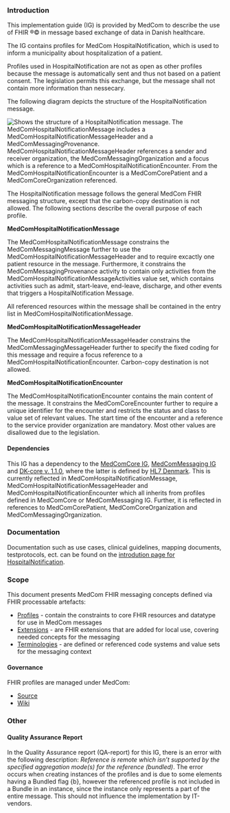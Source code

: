 ### Introduction

This implementation guide (IG) is provided by MedCom to describe the use of FHIR &reg;&copy; in message based exchange of data in Danish healthcare.

The IG contains profiles for MedCom HospitalNotification, which is used to inform a municipality about hospitalization of a patient.

Profiles used in HospitalNotification are not as open as other profiles because the message is automatically sent and thus not based on a patient consent. The legislation permits this exchange, but the message shall not contain more information than nessecary.

The following diagram depicts the structure of the HospitalNotification message.

<img alt="Shows the structure of a HospitalNotification message. The MedComHospitalNotificationMessage includes a MedComHospitalNotificationMessageHeader and a MedComMessagingProvenance. MedComHospitalNotificationMessageHeader references a sender and receiver organization, the MedComMessagingOrganization and a focus which is a reference to a MedComHospitalNotificationEncounter. From the MedComHospitalNotificationEncounter is a MedComCorePatient and a MedComCoreOrganization referenced." src="./hospitalnotification/HospitalNotification.png" style="float:none; display:block; margin-left:auto; margin-right:auto;" />

The HospitalNotification message follows the general MedCom FHIR messaging structure, except that the carbon-copy destination is not allowed. The following sections describe the overall purpose of each profile.

**MedComHospitalNotificationMessage**

The MedComHospitalNotificationMessage constrains the MedComMessagingMessage further to use the MedComHospitalNotificationMessageHeader and to require excactly one patient resource in the message. Furthermore, it constrains the MedComMessagingProvenance activity to contain only activities from the MedComHospitalNotificationMessageActivities value set, which contains activities such as admit, start-leave, end-leave, discharge, and other events that triggers a HospitalNotification Message.

All referenced resources within the message shall be contained in the entry list in MedComHospitalNotificationMessage.

**MedComHospitalNotificationMessageHeader**

The MedComHospitalNotificationMessageHeader constrains the MedComMessagingMessageHeader further to specify the fixed coding for this message and require a focus reference to a MedComHospitalNotificationEncounter. Carbon-copy destination is not allowed.

**MedComHospitalNotificationEncounter**

The MedComHospitalNotificationEncounter contains the main content of the message. It constrains the MedComCoreEncounter further to require a unique identifier for the encounter and restricts the status and class to value set of relevant values. The start time of the encounter and a reference to the service provider organization are mandatory. Most other values are disallowed due to the legislation.

#### Dependencies
This IG has a dependency to the [MedComCore IG](https://build.fhir.org/ig/medcomdk/dk-medcom-core/), [MedComMessaging IG](https://build.fhir.org/ig/medcomdk/dk-medcom-messaging/) and [DK-core v. 1.1.0](https://hl7.dk/fhir/core/), where the latter is defined by [HL7 Denmark](https://hl7.dk/). This is currently reflected in MedComHospitalNotificationMessage, MedComHospitalNotificationMessageHeader and MedComHospitalNotificationEncounter which all inherits from profiles defined in MedComCore or MedComMessaging IG. Further, it is reflected in references to MedComCorePatient, MedComCoreOrganization and MedComMessagingOrganization.

### Documentation

Documentation such as use cases, clinical guidelines, mapping documents, testprotocols, ect. can be found on the [introdution page for HospitalNotification](https://medcomdk.github.io/dk-medcom-hospitalnotification/). 

<!--#### Non-technical guidelines 
Information regarding non-technical guidelines and use cases for HospitalNotification is found here:

English:
* [HospitalNotification Use Cases](./hospitalnotification/pdf/Use%20cases_Hospital_Notification_eng.pdf)
* [Non-technical guidelines for HospitalNotification](./hospitalnotification/pdf/FHIR_Hospital%20Notification_v.1.0.1.pdf)

Danish:
* [HospitalNotification Use Cases](./hospitalnotification/pdf/Use_cases_advis_om_sygehusophold.pdf)
* [Non-technical guidelines for HospitalNotification](./hospitalnotification/pdf/FHIR_advis_om_sygehusophold_1.0.1.pdf)


#### Change of state
The change of state for an admission is dispicted in both the MedComHospitalNotificationEncounter elements *status* and *class*, the MedComMessagingProvenance element *system*, and the MedComCorePatient element *deceased*.
Please refer to following maping documents for more details: 

English: 
* [Map between HospitalNotification codes and FHIR elements](./hospitalnotification/pdf/Overview_HospitalNotification_codes_HL7_FHIR_1.0.3.pdf)

Danish: 
* [Mapning mellem advis koder og FHIR elementer](.hospitalnotification\pdf\Oversigt_adviskoder_HL7_FHIR_1.0.3.pdf)

#### Mapping betweeen MedCom OIOXML advis standard and the HospitalNotification message.
This section describes how to map between MedCom OIOXML advis standard and the MedCom FHIR HospitalNotification message

Please notice, that not all elements from the HospitalNotification message are mentioned in the document, as not all information is relevant to map between the two standards. For a full overview of the requirements in the HospitalNotification message, view the included profiles, as showns on the figure in the top of the page.

The mapping is only elaborated in English:
* [OIOXML advis -> HospitalNotification ](./hospitalnotification/pdf/Map_between_OIOXML_and_FHIR_HospitalNotificationMessages-21-12-22.pdf) -->


### Scope

This document presents MedCom FHIR messaging concepts defined via FHIR processable artefacts:

* [Profiles](profiles.html) - contain the constraints to core FHIR resources and datatype for use in MedCom messages
* [Extensions](extensions.html) - are FHIR extensions that are added for local use, covering needed concepts for the messaging
* [Terminologies](terminology.html) - are defined or referenced code systems and value sets for the messaging context

#### Governance

FHIR profiles are managed under MedCom:

* [Source](https://github.com/medcomdk/dk-medcom-hospitalnotification)
* [Wiki](https://github.com/medcomdk/dk-medcom-hospitalnotification)

### Other

#### Quality Assurance Report

In the Quality Assurance report (QA-report) for this IG, there is an error with the following description: *Reference is remote which isn’t supported by the specified aggregation mode(s) for the reference (bundled)*. The error occurs when creating instances of the profiles and is due to some elements having a Bundled flag {b}, however the referenced profile is not included in a Bundle in an instance, since the instance only represents a part of the entire message. This should not influence the implementation by IT-vendors.